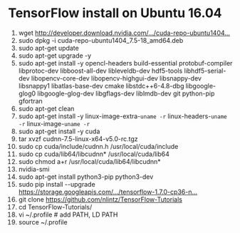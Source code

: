 # TensorFlow install on Ubuntu 16.04

1. wget http://developer.download.nvidia.com/…/cuda-repo-ubuntu1404…
2. sudo dpkg -i cuda-repo-ubuntu1404_7.5-18_amd64.deb
3. sudo apt-get update
4. sudo apt-get upgrade -y
5. sudo apt-get install -y opencl-headers build-essential protobuf-compiler libprotoc-dev libboost-all-dev libleveldb-dev hdf5-tools libhdf5-serial-dev libopencv-core-dev libopencv-highgui-dev libsnappy-dev libsnappy1 libatlas-base-dev cmake libstdc++6-4.8-dbg libgoogle-glog0 libgoogle-glog-dev libgflags-dev liblmdb-dev git python-pip gfortran
6. sudo apt-get clean
7. sudo apt-get install -y linux-image-extra-`uname -r` linux-headers-`uname -r` linux-image-`uname -r`
8. sudo apt-get install -y cuda
9. tar xvzf cudnn-7.5-linux-x64-v5.0-rc.tgz
10. sudo cp cuda/include/cudnn.h /usr/local/cuda/include
11. sudo cp cuda/lib64/libcudnn* /usr/local/cuda/lib64
12. sudo chmod a+r /usr/local/cuda/lib64/libcudnn*
13. nvidia-smi
14. sudo apt-get install python3-pip python3-dev
15. sudo pip install --upgrade https://storage.googleapis.com/…/tensorflow-1.7.0-cp36-n…
16. git clone https://github.com/nlintz/TensorFlow-Tutorials
17. cd TensorFlow-Tutorials/
18. vi ~/.profile # add PATH, LD PATH
19. source ~/.profile

